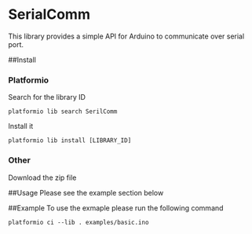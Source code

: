 # SerialComm
This library provides a simple API for Arduino to communicate over serial port.

##Install
### Platformio
Search for the library ID
```
platformio lib search SerilComm
```
Install it
```
platformio lib install [LIBRARY_ID]
```
### Other
Download the zip file

##Usage
Please see the example section below

##Example
To use the exmaple please run the following command
```
platformio ci --lib . examples/basic.ino
```
